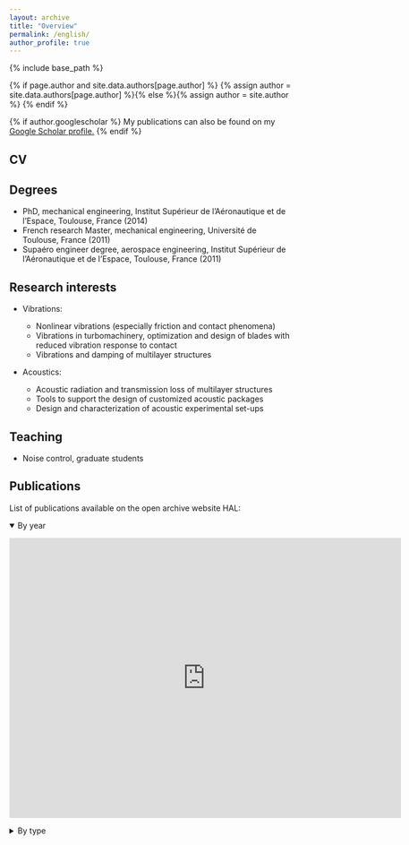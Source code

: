```yaml
---
layout: archive
title: "Overview"
permalink: /english/
author_profile: true
---
```


{% include base_path %}

{% if page.author and site.data.authors[page.author] %}
  {% assign author = site.data.authors[page.author] %}{% else %}{% assign author = site.author %}
{% endif %}

{% if author.googlescholar %}
  My publications can also be found on my <u><a href="{{author.googlescholar}}">Google Scholar profile</a>.</u>
{% endif %}

## CV

Degrees
---
* PhD, mechanical engineering, Institut Supérieur de l’Aéronautique et de l’Espace, Toulouse, France (2014)
* French research Master, mechanical engineering, Université de Toulouse, France (2011)
* Supaéro engineer degree, aerospace engineering, Institut Supérieur de l’Aéronautique et de l’Espace, Toulouse, France (2011)

Research interests
---
* Vibrations: 
  * Nonlinear vibrations (especially friction and contact phenomena)
  * Vibrations in turbomachinery, optimization and design of blades with reduced vibration response to contact
  * Vibrations and damping of multilayer structures

* Acoustics:
  * Acoustic radiation and transmission loss of multilayer structures
  * Tools to support the design of customized acoustic packages
  * Design and characterization of acoustic experimental set-ups
  
Teaching
---
* Noise control, graduate students

## Publications

List of publications available on the open archive website HAL:

 <details open>
  <summary>By year</summary>
  <p> <IFRAME width="700" height="500" src="https://haltools.archives-ouvertes.fr/Public/afficheRequetePubli.php?idHal=elsa-piollet&CB_auteur=oui&CB_titre=oui&CB_article=oui&langue=Anglais&tri_exp=annee_publi&tri_exp2=typdoc&tri_exp3=date_publi&ordre_aff=TA&Fen=Aff&css=../css/VisuCondenseSsCadre.css" FRAMEBORDER="0" scrolling="auto" ></IFRAME></p>
</details> 

 <details>
  <summary>By type</summary>
  <p> <IFRAME width="700" height="500" src="https://haltools.archives-ouvertes.fr/Public/afficheRequetePubli.php?idHal=elsa-piollet&CB_auteur=oui&CB_titre=oui&CB_article=oui&langue=Francais&tri_exp=typdoc&tri_exp2=date_publi&tri_exp3=date_publi&ordre_aff=TA&Fen=Aff&css=../css/VisuCondenseSsCadre.css" FRAMEBORDER="0" scrolling="auto" ></IFRAME></p>
</details> 

